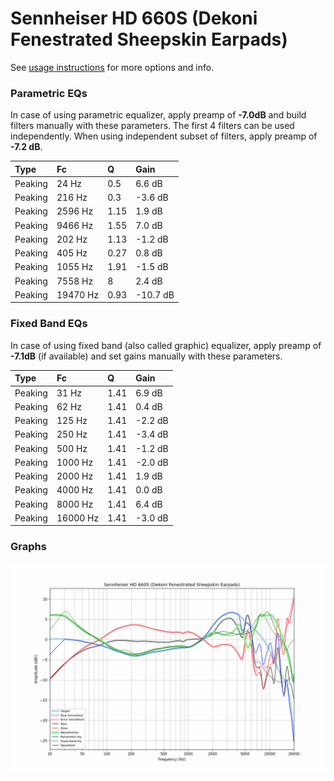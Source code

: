 # Sennheiser HD 660S (Dekoni Fenestrated Sheepskin Earpads)
See [usage instructions](https://github.com/jaakkopasanen/AutoEq#usage) for more options and info.

### Parametric EQs
In case of using parametric equalizer, apply preamp of **-7.0dB** and build filters manually
with these parameters. The first 4 filters can be used independently.
When using independent subset of filters, apply preamp of **-7.2 dB**.

| Type    | Fc       |    Q | Gain     |
|:--------|:---------|:-----|:---------|
| Peaking | 24 Hz    | 0.5  | 6.6 dB   |
| Peaking | 216 Hz   | 0.3  | -3.6 dB  |
| Peaking | 2596 Hz  | 1.15 | 1.9 dB   |
| Peaking | 9466 Hz  | 1.55 | 7.0 dB   |
| Peaking | 202 Hz   | 1.13 | -1.2 dB  |
| Peaking | 405 Hz   | 0.27 | 0.8 dB   |
| Peaking | 1055 Hz  | 1.91 | -1.5 dB  |
| Peaking | 7558 Hz  | 8    | 2.4 dB   |
| Peaking | 19470 Hz | 0.93 | -10.7 dB |

### Fixed Band EQs
In case of using fixed band (also called graphic) equalizer, apply preamp of **-7.1dB**
(if available) and set gains manually with these parameters.

| Type    | Fc       |    Q | Gain    |
|:--------|:---------|:-----|:--------|
| Peaking | 31 Hz    | 1.41 | 6.9 dB  |
| Peaking | 62 Hz    | 1.41 | 0.4 dB  |
| Peaking | 125 Hz   | 1.41 | -2.2 dB |
| Peaking | 250 Hz   | 1.41 | -3.4 dB |
| Peaking | 500 Hz   | 1.41 | -1.2 dB |
| Peaking | 1000 Hz  | 1.41 | -2.0 dB |
| Peaking | 2000 Hz  | 1.41 | 1.9 dB  |
| Peaking | 4000 Hz  | 1.41 | 0.0 dB  |
| Peaking | 8000 Hz  | 1.41 | 6.4 dB  |
| Peaking | 16000 Hz | 1.41 | -3.0 dB |

### Graphs
![](./Sennheiser%20HD%20660S%20(Dekoni%20Fenestrated%20Sheepskin%20Earpads).png)